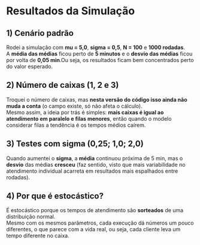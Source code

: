 # Resultados da Simulação

## 1) Cenário padrão
Rodei a simulação com **mu = 5,0**, **sigma = 0,5**, **N = 100** e **1000 rodadas**.  
A **média das médias** ficou perto de **5 minutos** e o **desvio das médias** ficou por volta de **0,05 min**.Ou seja, os resultados ficam bem concentrados perto do valor esperado.

## 2) Número de caixas (1, 2 e 3)
Troquei o número de caixas, mas **nesta versão do código isso ainda não muda a conta** (o campo existe, só não afeta o cálculo).  
Mesmo assim, a ideia por trás é simples: **mais caixas é igual ao atendimento em paralelo e filas menores**, então quando o modelo considerar filas a tendência é os tempos médios caírem.

## 3) Testes com sigma (0,25; 1,0; 2,0)
Quando aumentei o **sigma**, a **média** continuou próxima de 5 min, mas o **desvio** das médias **cresceu** (faz sentido, visto que mais variabilidade no atendimento individual acarreta em resultados mais espalhados entre rodadas).

## 4) Por que é estocástico?
É estocástico porque os tempos de atendimento são **sorteados** de uma distribuição normal.  
Mesmo com os mesmos parâmetros, cada execução dá números um pouco diferentes, o que parece com a vida real, ou seja, cada cliente leva um tempo diferente no caixa.
